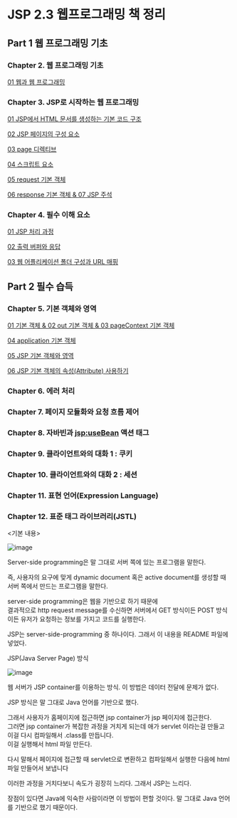 # JSP 2.3 웹프로그래밍 책 정리

## Part 1 웹 프로그래밍 기초

### Chapter 2. 웹 프로그래밍 기초
[01 웹과 웹 프로그래밍](/JSP/chapter2/01웹과웹프로그래밍.md)

### Chapter 3. JSP로 시작하는 웹 프로그래밍

[01 JSP에서 HTML 문서를 생성하는 기본 코드 구조](/JSP/chapter3/01JSP에서HTML문서생성하는기본코드구조.md)

[02 JSP 페이지의 구성 요소](/JSP/chapter3/02JSP페이지구성요소.md)

[03 page 디렉티브](/JSP/chapter3/03page디렉티브.md)

[04 스크립트 요소](/JSP/chapter3/04스크립트요소.md)

[05 request 기본 객체](/JSP/chapter3/05request기본객체.md)

[06 response 기본 객체 & 07 JSP 주석](/JSP/chapter3/06response기본객체&07JSP주석.md)

### Chapter 4. 필수 이해 요소

[01 JSP 처리 과정](/JSP/chapter4/01JSP처리과정.md)

[02 출력 버퍼와 응답](/JSP/chapter4/02출력버퍼와응답.md)

[03 웹 어플리케이션 폴더 구성과 URL 매핑](/JSP/chapter4/03웹애플리케이션폴더구성과URL매핑.md)


## Part 2 필수 습득

### Chapter 5. 기본 객체와 영역

[01 기본 객체 & 02 out 기본 객체 & 03 pageContext 기본 객체](/JSP/chapter5/01기본객체&02out기본객체&03pageContext기본객체.md)

[04 application 기본 객체]()

[05 JSP 기본 객체와 영역]()

[06 JSP 기본 객체의 속성(Attribute) 사용하기]()

### Chapter 6. 에러 처리

### Chapter 7. 페이지 모듈화와 요청 흐름 제어

### Chapter 8. 자바빈과 <jsp:useBean> 액션 태그

### Chapter 9. 클라이언트와의 대화 1 : 쿠키

### Chapter 10. 클라이언트와의 대화 2 : 세션

### Chapter 11. 표현 언어(Expression Language)

### Chapter 12. 표준 태그 라이브러리(JSTL)


<기본 내용> 

![image](https://user-images.githubusercontent.com/64796257/148363964-96783ee3-42d8-4886-bb2d-3d422d4800b8.png)

Server-side programming은 말 그대로 서버 쪽에 있는 프로그램을 말한다.

즉, 사용자의 요구에 맞게 dynamic document 혹은 active document를 생성할 때 서버 쪽에서 만드는 프로그램을 말한다.

server-side programming은 웹을 기반으로 하기 때문에  
결과적으로 http request message를 수신하면 서버에서 GET 방식이든 POST 방식이든 유저가 요청하는 정보를 가지고 코드를 실행한다.

JSP는 server-side-programming 중 하나이다. 그래서 이 내용을 README 파일에 넣었다.

JSP(Java Server Page) 방식 

![image](https://user-images.githubusercontent.com/64796257/148364167-751cc4ca-995c-434d-b651-35017c878d38.png)

웹 서버가 JSP container를 이용하는 방식. 이 방법은 데이터 전달에 문제가 없다.

JSP 방식은 말 그대로 Java 언어를 기반으로 했다.

그래서 사용자가 홈페이지에 접근하면 jsp container가 jsp 페이지에 접근한다.  
그러면 jsp container가 복잡한 과정을 거치게 되는데 애가 servlet 이라는걸 만들고 이걸 다시 컴파일해서 .class를 만듭니다.  
이걸 실행해서 html 파일 만든다. 

다시 말해서 페이지에 접근할 때 servlet으로 변환하고 컴파일해서 실행한 다음에 html 파일 만들어서 보냅니다

이러한 과정을 거치다보니 속도가 굉장히 느리다. 그래서 JSP는 느리다.

장점이 있다면 Java에 익숙한 사람이라면 이 방법이 편할 것이다. 말 그대로 Java 언어를 기반으로 했기 때문이다.
